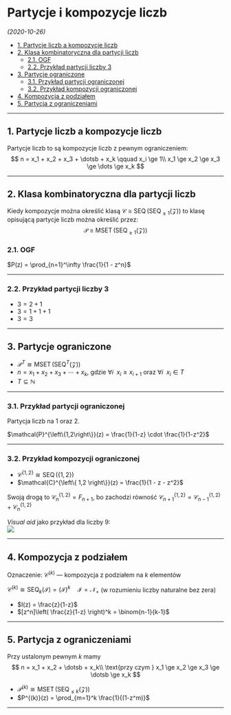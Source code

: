 # Partycje i kompozycje liczb

*(2020-10-26)*

- [1. Partycje liczb a kompozycje liczb](#1-partycje-liczb-a-kompozycje-liczb)
- [2. Klasa kombinatoryczna dla partycji liczb](#2-klasa-kombinatoryczna-dla-partycji-liczb)
    - [2.1. OGF](#21-ogf)
    - [2.2. Przykład partycji liczby $3$](#22-przykład-partycji-liczby-3)
- [3. Partycje ograniczone](#3-partycje-ograniczone)
    - [3.1. Przykład partycji ograniczonej](#31-przykład-partycji-ograniczonej)
    - [3.2. Przykład kompozycji ograniczonej](#32-przykład-kompozycji-ograniczonej)
- [4. Kompozycja z podziałem](#4-kompozycja-z-podziałem)
- [5. Partycja z ograniczeniami](#5-partycja-z-ograniczeniami)

---

## 1. Partycje liczb a kompozycje liczb

Partycje liczb to są kompozycje liczb z pewnym ograniczeniem:
$$
n = x_1 + x_2 + x_3 + \dotsb + x_k \qquad x_i \ge 1\\
x_1 \ge x_2 \ge x_3 \ge \dots \ge x_k
$$

---

## 2. Klasa kombinatoryczna dla partycji liczb

Kiedy kompozycje można określić klasą $\mathcal{C} \cong \operatorname{SEQ}(\operatorname{SEQ}_{\ge 1}(\mathcal{Z}))$ to klasę opisującą partycje liczb można określić przez:
$$
\mathcal{P} \cong \operatorname{MSET}(\operatorname{SEQ}_{\ge 1}(\mathcal{Z}))
$$

### 2.1. OGF

$P(z) = \prod_{n=1}^\infty \frac{1}{1 - z^n}$

---

### 2.2. Przykład partycji liczby $3$

- $3 = 2 + 1$
- $3 = 1 + 1 + 1$
- $3 = 3$

---

## 3. Partycje ograniczone

- $\mathcal{P}^{T} \cong \operatorname{MSET}(\operatorname{SEQ}^{T}(\mathcal{Z}))$
- $n = x_1 + x_2 + x_3 + \dotsb + x_k$, gdzie $\forall i \enspace x_i \ge x_{i+1}$ oraz $\forall i\enspace x_i \in T$
- $T \subseteq \mathbb{N}$

---

### 3.1. Przykład partycji ograniczonej

Partycja liczb na $1$ oraz $2$.

$\mathcal{P}^{\left\{1,2\right\}}(z) = \frac{1}{1-z} \cdot \frac{1}{1-z^2}$

---

### 3.2. Przykład kompozycji ograniczonej

- $\mathcal{C}^{\left\{ 1,2 \right\}} \cong \operatorname{SEQ}(\left\{ 1,2 \right\})$
- $\mathcal{C}^{\left\{ 1,2 \right\}}(z) = \frac{1}{1 - z - z^2}$

Swoją drogą to $\mathcal{C}_n^{\left\{ 1,2 \right\}} = F_{n+1}$, bo zachodzi równość $\mathcal{C}_{n+1}^{\left\{ 1,2 \right\}} = \mathcal{C}_{n-1}^{\left\{ 1,2 \right\}} + \mathcal{C}_{n}^{\left\{ 1,2 \right\}}$

*Visual aid* jako przykład dla liczby $9$:\
![](przykład-kompozycji-ograniczonej.png)

---

## 4. Kompozycja z podziałem

Oznaczenie: $\mathcal{C}^{(k)}$ — kompozycja z podziałem na $k$ elementów

$\mathcal{C}^{(k)} \cong \operatorname{SEQ}_k(\mathcal{I}) = (\mathcal{I})^k \quad \mathcal{I} = \mathcal{N}_+$ (w rozumieniu liczby naturalne bez zera)

- $I(z) = \frac{z}{1-z}$
- $[z^n]\left( \frac{z}{1-z} \right)^k = \binom{n-1}{k-1}$

---

## 5. Partycja z ograniczeniami

Przy ustalonym pewnym $k$ mamy
$$
n = x_1 + x_2 + \dotsb + x_k\\
\text{przy czym } x_1 \ge x_2 \ge x_3 \ge \dotsb \ge x_k
$$

- $\mathcal{P}^{(k)} \cong \operatorname{MSET}(\operatorname{SEQ}_{\le k}(\mathcal{Z}))$
- $P^{(k)}(z) = \prod_{m=1}^k \frac{1}{(1-z^m)}$

---

